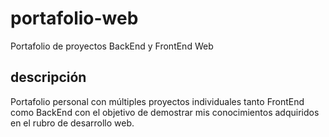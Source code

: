 # portafolio-web
Portafolio de proyectos BackEnd y FrontEnd Web

## descripción
Portafolio personal con múltiples proyectos individuales tanto FrontEnd como BackEnd con el objetivo de demostrar mis conocimientos adquiridos en el rubro de desarrollo web.
